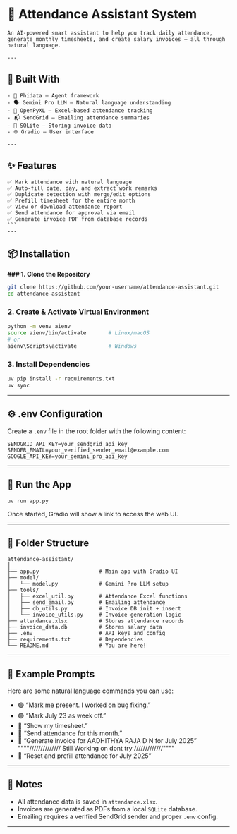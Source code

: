 

````
````
# 🧠 Attendance Assistant System
````
An AI-powered smart assistant to help you track daily attendance, generate monthly timesheets, and create salary invoices — all through natural language.

---
````
## 🚀 Built With
````
- 🧩 Phidata — Agent framework
- 🗣️ Gemini Pro LLM — Natural language understanding
- 📄 OpenPyXL — Excel-based attendance tracking
- 📬 SendGrid — Emailing attendance summaries
- 📂 SQLite — Storing invoice data
- 🌐 Gradio — User interface

---
````
## ✨ Features
````
✅ Mark attendance with natural language  
✅ Auto-fill date, day, and extract work remarks  
✅ Duplicate detection with merge/edit options  
✅ Prefill timesheet for the entire month  
✅ View or download attendance report  
✅ Send attendance for approval via email  
✅ Generate invoice PDF from database records  
```
---
````
## 📦 Installation

**### 1. Clone the Repository**

```bash
git clone https://github.com/your-username/attendance-assistant.git
cd attendance-assistant
````

### 2. Create & Activate Virtual Environment

```bash
python -m venv aienv
source aienv/bin/activate       # Linux/macOS
# or
aienv\Scripts\activate          # Windows
```

### 3. Install Dependencies

```bash
uv pip install -r requirements.txt
uv sync
```

---

## ⚙️ .env Configuration

Create a `.env` file in the root folder with the following content:

```env
SENDGRID_API_KEY=your_sendgrid_api_key
SENDER_EMAIL=your_verified_sender_email@example.com
GOOGLE_API_KEY=your_gemini_pro_api_key
```

---

## 🏃 Run the App

```bash
uv run app.py
```

Once started, Gradio will show a link to access the web UI.

---

## 📁 Folder Structure

```
attendance-assistant/
│
├── app.py                   # Main app with Gradio UI
├── model/
│   └── model.py             # Gemini Pro LLM setup
├── tools/
│   ├── excel_util.py        # Attendance Excel functions
│   ├── send_email.py        # Emailing attendance
│   ├── db_utils.py          # Invoice DB init + insert
│   └── invoice_utils.py     # Invoice generation logic
├── attendance.xlsx          # Stores attendance records
├── invoice_data.db          # Stores salary data
├── .env                     # API keys and config
├── requirements.txt         # Dependencies
└── README.md                # You are here!
```

---

## 💬 Example Prompts

Here are some natural language commands you can use:

* 🟢 “Mark me present. I worked on bug fixing.”
* 🟢 “Mark July 23 as week off.”
* 📄 “Show my timesheet.”
* 📧 “Send attendance for this month.”
* 🧾 “Generate invoice for AADHITHYA RAJA D N for July 2025”    """"////////////// Still Working on dont try /////////////""""
* 🔁 “Reset and prefill attendance for July 2025”
----

## 📌 Notes

* All attendance data is saved in `attendance.xlsx`.
* Invoices are generated as PDFs from a local `SQLite` database.
* Emailing requires a verified SendGrid sender and proper `.env` config.
---
